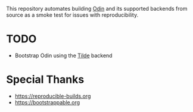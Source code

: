 This repository automates building [Odin] and its supported backends from source as a smoke test for issues with reproducibility.

[Odin]: https://github.com/odin-lang/Odin

# TODO

- Bootstrap Odin using the [Tilde] backend

[Tilde]: https://github.com/RealNeGate/Cuik

# Special Thanks

- https://reproducible-builds.org
- https://bootstrappable.org
